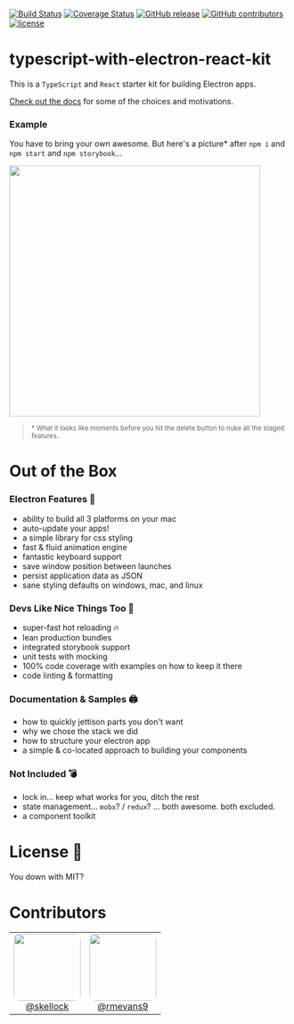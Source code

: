 [![Build Status](https://semaphoreci.com/api/v1/infinite-steve/typescript-with-electron-react-kit/branches/master/shields_badge.svg)](https://semaphoreci.com/infinite-steve/typescript-with-electron-react-kit)
[![Coverage Status](https://coveralls.io/repos/github/skellock/typescript-with-electron-react-kit/badge.svg)](https://coveralls.io/github/skellock/typescript-with-electron-react-kit)
[![GitHub release](https://img.shields.io/github/release/skellock/typescript-with-electron-react-kit.svg)]()
[![GitHub contributors](https://img.shields.io/github/contributors/skellock/typescript-with-electron-react-kit.svg)]()
[![license](https://img.shields.io/github/license/skellock/typescript-with-electron-react-kit.svg)]()

# typescript-with-electron-react-kit

This is a `TypeScript` and `React` starter kit for building Electron apps.

[Check out the docs](https://skellock.github.io/typescript-with-electron-react-kit) for some of the choices and motivations.


### Example

You have to bring your own awesome.  But here's a picture* after `npm i` and `npm start` and `npm storybook`...

<img src='./docs/demo.gif' width='450' />

><small>* What it looks like moments before you hit the delete button to nuke all the staged features..</small>


# Out of the Box

### Electron Features 💫

* ability to build all 3 platforms on your mac
* auto-update your apps!
* a simple library for css styling
* fast & fluid animation engine
* fantastic keyboard support
* save window position between launches
* persist application data as JSON
* sane styling defaults on windows, mac, and linux

### Devs Like Nice Things Too  🔨

* super-fast hot reloading 🔥
* lean production bundles
* integrated storybook support
* unit tests with mocking
* 100% code coverage with examples on how to keep it there
* code linting & formatting

### Documentation & Samples  🖨

* how to quickly jettison parts you don't want
* why we chose the stack we did
* how to structure your electron app
* a simple & co-located approach to building your components

### Not Included  💣

* lock in... keep what works for you, ditch the rest
* state management... `mobx`? / `redux`? ... both awesome.  both excluded.
* a component toolkit


# License  🎤 

You down with MIT? 


# Contributors

<table>
<tr>
  <td align='center'>
    <a href='https://github.com/skellock'><img src='https://avatars2.githubusercontent.com/u/68273?v=4&s=400' width='120' style='border-radius: 10px;' ><br>
    @skellock
    </a>
  </td>
  <td align='center'>
    <a href='https://github.com/rmevans9'><img src='https://avatars2.githubusercontent.com/u/14151327?v=4&s=400' width='120' style='border-radius: 10px;' ><br>
    @rmevans9
    </a>
  </td>
</tr>
</table>

<!-- 
Did i just use a <table> to do css layout? 
  
Yes. I believe I just did.  

👊





🎤

-->
